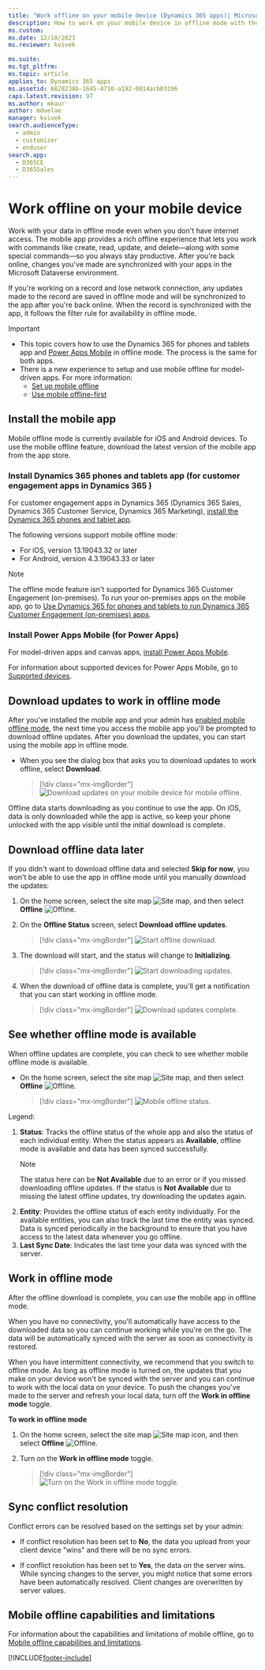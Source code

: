```yaml
---
title: "Work offline on your mobile device (Dynamics 365 apps)| MicrosoftDocs"
description: How to work on your mobile device in offline mode with the Dynamics 365 for phones and tablets app and Power Apps Mobile
ms.custom: 
ms.date: 12/10/2021
ms.reviewer: kvivek

ms.suite: 
ms.tgt_pltfrm: 
ms.topic: article
applies_to: Dynamics 365 apps
ms.assetid: 6828238b-1645-4710-a192-0014acb03196
caps.latest.revision: 97
ms.author: mkaur
author: mduelae
manager: kvivek
search.audienceType: 
  - admin
  - customizer
  - enduser
search.app: 
  - D365CE
  - D365Sales
---
```


# Work offline on your mobile device

Work with your data in offline mode even when you don't have internet access. The mobile app provides a rich offline experience that lets you work with commands like create, read, update, and delete—along with some special commands—so you always stay productive. After you're back online, changes you've made are synchronized with your apps in the Microsoft Dataverse environment.

If you're working on a record and lose network connection, any updates made to the record are saved in offline mode and will be synchronized to the app after you're back online. When the record is synchronized with the app, it follows the filter rule for availability in offline mode.

> [!IMPORTANT]
> - This topic covers how to use the Dynamics 365 for phones and tablets app and [Power Apps Mobile](/powerapps/mobile/run-powerapps-on-mobile) in offline mode. The process is the same for both apps.
> - There is a new experience to setup and use mobile offline for model-driven apps. For more information:
>   - [Set up mobile offline](/powerapps/mobile/setup-mobile-offline)
>   - [Use mobile offline-first](/powerapps/mobile/work-in-offline-mode)

## Install the mobile app

Mobile offline mode is currently available for iOS and Android devices. To use the mobile offline feature, download the latest version of the mobile app from the app store.

### Install Dynamics 365 phones and tablets app (for customer engagement apps in Dynamics 365 )

For customer engagement apps in Dynamics 365 (Dynamics 365 Sales, Dynamics 365 Customer Service, Dynamics 365 Marketing), [install the Dynamics 365 phones and tablet app](install-dynamics-365-for-phones-and-tablets.md#install-the-app-from-your-devices-app-store).

The following versions support mobile offline mode:

- For iOS, version 13.19043.32 or later
- For Android, version 4.3.19043.33 or later

> [!NOTE]
> The offline mode feature isn't supported for Dynamics 365 Customer Engagement (on-premises). To run your on-premises apps on the mobile app, go to [Use Dynamics 365 for phones and tablets to run Dynamics 365 Customer Engagement (on-premises) apps](../customerengagement/on-premises/basics/dynamics-365-phones-tablets-users-guide-onprem.md). 

### Install Power Apps Mobile (for Power Apps)

For model-driven apps and canvas apps, [install Power Apps Mobile](/powerapps/mobile/run-powerapps-on-mobile#install-power-apps-mobile-app).

For information about supported devices for Power Apps Mobile, go to [Supported devices](/powerapps/mobile/run-powerapps-on-mobile#supported-devices).

## Download updates to work in offline mode

After you've installed the mobile app and your admin has [enabled mobile offline mode](setup-mobile-offline.md), the next time you access the mobile app you'll be prompted to download offline updates. After you download the updates, you can start using the mobile app in offline mode.

- When you see the dialog box that asks you to download updates to work offline, select **Download**. 

   > [!div class="mx-imgBorder"] 
   > ![Download updates on your mobile device for mobile offline.](media/DownloadUpdates.png "Download updates on your mobile device for mobile offline")  

Offline data starts downloading as you continue to use the app. On iOS, data is only downloaded while the app is active, so keep your phone unlocked with the app visible until the initial download is complete.

## Download offline data later

If you didn't want to download offline data and selected **Skip for now**, you won't be able to use the app in offline mode until you manually download the updates:

1. On the home screen, select the site map ![Site map](media/d365_mobile_sitemap_icon.png "Site map"), and then select **Offline** ![Offline](media/offline_button.png "Offline").

2. On the **Offline Status** screen, select **Download offline updates**.

   > [!div class="mx-imgBorder"] 
   > ![Start offline download.](media/start-offline-download.png "Start offline download")

3. The download will start, and the status will change to **Initializing**.

   > [!div class="mx-imgBorder"] 
   > ![Start downloading updates.](media/mobile_offline_download_updates_complete.png "Start downloading updates")

4. When the download of offline data is complete, you'll get a notification that you can start working in offline mode.

   > [!div class="mx-imgBorder"] 
   > ![Download updates complete.](media/mobile_offline_download_updates_complete_updated.png "Download updates complete")

## See whether offline mode is available

When offline updates are complete, you can check to see whether mobile offline mode is available. 

- On the home screen, select the site map ![Site map](media/d365_mobile_sitemap_icon.png "Site map"), and then select **Offline** ![Offline](media/offline_button.png "Offline").
  
    > [!div class="mx-imgBorder"] 
    > ![Mobile offline status.](media/OfflineStatus.png "Mobile offline status")

Legend:

1. **Status**: Tracks the offline status of the whole app and also the status of each individual entity. When the status appears as **Available**, offline mode is available and data has been synced successfully.
   > [!NOTE]
   > The status here can be **Not Available** due to an error or if you missed downloading offline updates. If the status is **Not Available** due to missing the latest offline updates, try downloading the updates again.
2. **Entity**: Provides the offline status of each entity individually. For the available entities, you can also track the last time the entity was synced. Data is synced periodically in the background to ensure that you have access to the latest data whenever you go offline.
3. **Last Sync Date**: Indicates the last time your data was synced with the server.

## Work in offline mode

After the offline download is complete, you can use the mobile app in offline mode.

When you have no connectivity, you'll automatically have access to the downloaded data so you can continue working while you're on the go. The data will be automatically synced with the server as soon as connectivity is restored.

When you have intermittent connectivity, we recommend that you switch to offline mode. As long as offline mode is turned on, the updates that you make on your device won't be synced with the server and you can continue to work with the local data on your device. To push the changes you've made to the server and refresh your local data, turn off the **Work in offline mode** toggle.

**To work in offline mode**

1. On the home screen, select the site map ![Site map icon](media/d365_mobile_sitemap_icon.png "Site map icon"), and then select **Offline** ![Offline](media/offline_button.png "Offline").

2. Turn on the **Work in offline mode** toggle.

   > [!div class="mx-imgBorder"] 
   > ![Turn on the Work in offline mode toggle.](media/set_offline_toggle.png "Turn on the Work in offline mode toggle") 

## Sync conflict resolution

Conflict errors can be resolved based on the settings set by your admin:

- If conflict resolution has been set to **No**, the data you upload from your client device "wins" and there will be no sync errors.

- If conflict resolution has been set to **Yes**, the data on the server wins. While syncing changes to the server, you might notice that some errors have been automatically resolved. Client changes are overwritten by server values.

## Mobile offline capabilities and limitations

For information about the capabilities and limitations of mobile offline, go to [Mobile offline capabilities and limitations](mobile-offline-capabilities.md).

[!INCLUDE[footer-include](../includes/footer-banner.md)]
